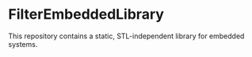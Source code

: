 # FilterEmbeddedLibrary
This repository contains a static, STL-independent library for embedded systems. 
